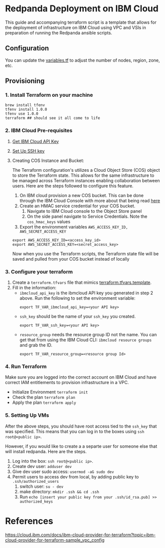 # Redpanda Deployment on IBM Cloud 

This guide and accompanying terraform script is a template that allows for the deployment of infrastructure on IBM Cloud using VPC and VSIs in preparation of running the Redpanda ansible scripts.

## Configuration 

You can update the [variables.tf](./variables.tf) to adjust the number of nodes, region, zone, etc.

## Provisioning 

### 1. Install Terraform on  your machine

```
brew install tfenv
tfenv install 1.0.0
tfenv use 1.0.0
terraform ## should see it all come to life
```

### 2. IBM Cloud Pre-requisites

1. [Get IBM Cloud API Key](https://www.ibm.com/docs/en/app-connect/containers_cd?topic=servers-creating-cloud-api-key)
2. [Set Up SSH key](https://cloud.ibm.com/docs/ssh-keys?topic=ssh-keys-adding-an-ssh-key)
3. Creating COS Instance and Bucket:

    The Terraform configuration's utilizes a Cloud Object Store (COS) object to store the Terraform state. This allows for the same infrastructure to be managed across Terraform instances enabling collaboration between users. Here are the steps followed to configure this feature.

    1. On IBM cloud provision a new COS bucket. This can be done through the IBM Cloud Console with more about that being read [here](https://cloud.ibm.com/docs/cloud-object-storage?topic=cloud-object-storage-getting-started-cloud-object-storage#getting-started)
    2. Create an HMAC service credential for your COS bucket.
        1. Navigate to IBM Cloud console to the Object Store panel
        2. On the side panel navigate to Service Credentials. Note the `cos_hmac_keys` values
    3. Export the environment variables `AWS_ACCESS_KEY_ID, AWS_SECRET_ACCESS_KEY` 
    ```
    export AWS_ACCESS_KEY_ID=<access_key_id>
    export AWS_SECRET_ACCESS_KEY=<secret_access_key> 
    ```

    Now when you use the Terraform scripts, the Terraform state file will be saved and pulled from your COS bucket instead of locally

### 3. Configure your terraform

1. Create a `terraform.tfvars` file that mimics [terraform.tfvars.template](./terraform.tfvars.template). 
2. Fill in the information:
    - `ibmcloud_api_key` is the ibmcloud API key you generated in step 2 above. Run the following to set the environment variable:
        ``` 
        export TF_VAR_ibmcloud_api_key=<your API key>
        ```
    - `ssh_key` should be the name of your `ssh_key` you created.
        ```
        export TF_VAR_ssh_key=<your API key>
        ```
    - `resource_group` needs the resource group ID not the name. You can get that from using the IBM Cloud CLI: `ibmcloud resource groups` and grab the ID. 
        ```
        export TF_VAR_resource_group=<resource group Id>
        ```

### 4. Run Terraform

Make sure you are logged into the correct account on IBM Cloud and have correct IAM entitlements to provision infrastructure in a VPC. 

- Initialize Environment `terraform init`
- Check the plan `terraform plan`
- Apply the plan `terraform apply`

### 5. Setting Up VMs

After the above steps, you should have root access tied to the `ssh_key` that was specified. This means that you can log in to the boxes using `ssh root@<public ip>`. 

However, if you would like to create a a separte user for someone else that will install redpanda. Here are the steps. 

1. Log into the box: `ssh root@<public ip>`.
2. Create dev user: `adduser dev`
3. Give dev user sudo access: `usermod -aG sudo dev`
4. Permit users to access dev from local, by adding public key to `.ssh/authorized_users`
    1. switch user: `su - dev`
    2. make directory: `mkdir .ssh && cd .ssh`
    3. Run `echo [insert your public key from your .ssh/id_rsa.pub] >> authorized_keys`

# References

https://cloud.ibm.com/docs/ibm-cloud-provider-for-terraform?topic=ibm-cloud-provider-for-terraform-sample_vpc_config